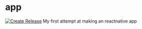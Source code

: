 # app
[![Create Release](https://github.com/zaourzag/app/actions/workflows/Prod_Deploy.yml/badge.svg)](https://github.com/zaourzag/app/actions/workflows/Prod_Deploy.yml)
My first attempt at making an reactnative app

